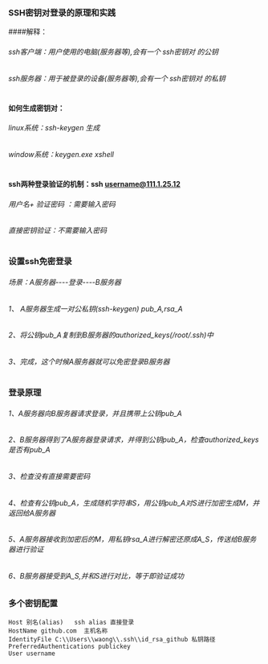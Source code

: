 
### SSH密钥对登录的原理和实践
####解释：
###### ssh客户端：用户使用的电脑(服务器等),会有一个 ssh密钥对 的公钥
###### ssh服务器：用于被登录的设备(服务器等),会有一个 ssh密钥对 的私钥
#
####  如何生成密钥对：
###### linux系统：ssh-keygen 生成
###### window系统：keygen.exe xshell 
#
#### ssh两种登录验证的机制：ssh username@111.1.25.12
###### 用户名+ 验证密码 ：需要输入密码
###### 直接密钥验证：不需要输入密码
#
### 设置ssh免密登录
###### 场景：A服务器----登录----B服务器
###### 1、 A服务器生成一对公私钥(ssh-keygen) pub_A,rsa_A
###### 2、将公钥pub_A复制到B服务器的authorized_keys(/root/.ssh)中
###### 3、完成，这个时候A服务器就可以免密登录B服务器
#
### 登录原理
###### 1、A服务器向B服务器请求登录，并且携带上公钥pub_A
###### 2、B服务器得到了A服务器登录请求，并得到公钥pub_A，检查authorized_keys是否有pub_A
###### 3、检查没有直接需要密码
###### 4、检查有公钥pub_A，生成随机字符串S，用公钥pub_A对S进行加密生成M，并返回给A服务器
###### 5、A服务器接收到加密后的M，用私钥rsa_A进行解密还原成A_S，传送给B服务器进行验证
###### 6、B服务器接受到A_S,并和S进行对比，等于即验证成功

### 多个密钥配置
```
Host 别名(alias)   ssh alias 直接登录                 
HostName github.com  主机名称
IdentityFile C:\\Users\\waong\\.ssh\\id_rsa_github 私钥路径
PreferredAuthentications publickey
User username

```


